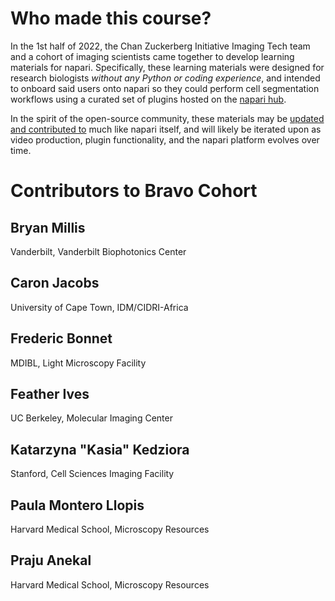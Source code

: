 # Who made this course?

In the 1st half of 2022, the Chan Zuckerberg Initiative Imaging Tech team and a cohort of imaging scientists came together to develop learning materials for napari. Specifically, these learning materials were designed for research biologists *without any Python or coding experience*, and intended to onboard said users onto napari so they could perform cell segmentation workflows using a curated set of plugins hosted on the [napari hub](https://www.napari-hub.org).  

In the spirit of the open-source community, these materials may be [updated and contributed to](https://github.com/chanzuckerberg/napari-segmentation-workshop) much like napari itself, and will likely be iterated upon as video production, plugin functionality, and the napari platform evolves over time. 

# Contributors to Bravo Cohort

## Bryan Millis
Vanderbilt, Vanderbilt Biophotonics Center

## Caron Jacobs
University of Cape Town, IDM/CIDRI-Africa

## Frederic Bonnet
MDIBL, Light Microscopy Facility 

## Feather Ives
UC Berkeley, Molecular Imaging Center

## Katarzyna "Kasia" Kedziora
Stanford, Cell Sciences Imaging Facility

## Paula Montero Llopis
Harvard Medical School, Microscopy Resources

## Praju Anekal
Harvard Medical School, Microscopy Resources
